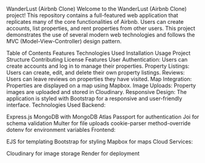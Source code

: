 WanderLust (Airbnb Clone)
Welcome to the WanderLust (Airbnb Clone) project! This repository contains a full-featured web application that replicates many of the core functionalities of Airbnb. Users can create accounts, list properties, and rent properties from other users. This project demonstrates the use of several modern web technologies and follows the MVC (Model-View-Controller) design pattern.

Table of Contents
Features
Technologies Used
Installation
Usage
Project Structure
Contributing
License
Features
User Authentication: Users can create accounts and log in to manage their properties.
Property Listings: Users can create, edit, and delete their own property listings.
Reviews: Users can leave reviews on properties they have visited.
Map Integration: Properties are displayed on a map using Mapbox.
Image Uploads: Property images are uploaded and stored in Cloudinary.
Responsive Design: The application is styled with Bootstrap for a responsive and user-friendly interface.
Technologies Used
Backend:

Express.js
MongoDB with MongoDB Atlas
Passport for authentication
Joi for schema validation
Multer for file uploads
cookie-parser
method-override
dotenv for environment variables
Frontend:

EJS for templating
Bootstrap for styling
Mapbox for maps
Cloud Services:

Cloudinary for image storage
Render for deployment
